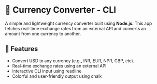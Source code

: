 # 💱 Currency Converter - CLI

A simple and lightweight currency converter built using **Node.js**. This app fetches real-time exchange rates from an external API and converts an amount from one currency to another.

## 🚀 Features

- Convert USD to any currency (e.g., INR, EUR, NPR, GBP, etc).
- Real-time exchange rates using an external API
- Interactive CLI input using readline
- Colorful and user-friendly output using chalk

